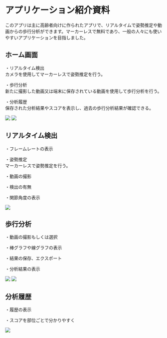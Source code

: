 # アプリケーション紹介資料

このアプリは主に高齢者向けに作られたアプリで、リアルタイムで姿勢推定や動画からの歩行分析ができます。マーカーレスで無料であり、一般の人々にも使いやすいアプリケーションを目指しました。

## ホーム画面  
・リアルタイム検出  
カメラを使用してマーカーレスで姿勢推定を行う。

・歩行分析  
新たに撮影した動画又は端末に保存されている動画を使用して歩行分析を行う。

・分析履歴  
保存された分析結果やスコアを表示し、過去の歩行分析結果が確認できる。

![](images/Aspose.Words.116ec9e7-1ffe-4d48-83e0-76b060bb2a44.001.jpeg)
![](images/Aspose.Words.116ec9e7-1ffe-4d48-83e0-76b060bb2a44.006.jpeg)  

## リアルタイム検出  
・フレームレートの表示  

・姿勢推定  
マーカーレスで姿勢推定を行う。 

・動画の撮影

・検出の有無

・関節角度の表示

![](images/Aspose.Words.116ec9e7-1ffe-4d48-83e0-76b060bb2a44.009.jpeg)

## 歩行分析 
・動画の撮影もしくは選択  

・棒グラフや線グラフの表示

・結果の保存、エクスポート

・分析結果の表示 

![](images/Aspose.Words.116ec9e7-1ffe-4d48-83e0-76b060bb2a44.014.jpeg)
![](images/Aspose.Words.116ec9e7-1ffe-4d48-83e0-76b060bb2a44.017.jpeg) 

## 分析履歴 
・履歴の表示  

・スコアを部位ごとで分かりやすく

![](images/Aspose.Words.116ec9e7-1ffe-4d48-83e0-76b060bb2a44.021.jpeg)  


